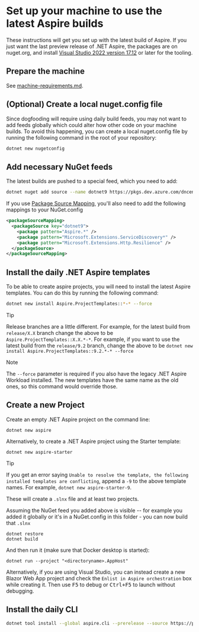 # Set up your machine to use the latest Aspire builds

These instructions will get you set up with the latest build of Aspire. If you just want the last preview release of .NET Aspire, the packages are on nuget.org, and install [Visual Studio 2022 version 17.12](https://visualstudio.microsoft.com/vs/preview/) or later for the tooling.

## Prepare the machine

See [machine-requirements.md](machine-requirements.md).

## (Optional) Create a local nuget.config file

Since dogfooding will require using daily build feeds, you may not want to add feeds globally which could alter how other code on your machine builds. To avoid this happening, you can create a local nuget.config file by running the following command in the root of your repository:

```bash
dotnet new nugetconfig
```

## Add necessary NuGet feeds

The latest builds are pushed to a special feed, which you need to add:
```sh
dotnet nuget add source --name dotnet9 https://pkgs.dev.azure.com/dnceng/public/_packaging/dotnet9/nuget/v3/index.json
```

If you use [Package Source Mapping](https://learn.microsoft.com/en-us/nuget/consume-packages/package-source-mapping), you'll also need to add the following mappings to your NuGet.config

```xml
<packageSourceMapping>
  <packageSource key="dotnet9">
    <package pattern="Aspire.*" />
    <package pattern="Microsoft.Extensions.ServiceDiscovery*" />
    <package pattern="Microsoft.Extensions.Http.Resilience" />
  </packageSource>
</packageSourceMapping>
```

## Install the daily .NET Aspire templates

To be able to create aspire projects, you will need to install the latest Aspire templates. You can do this by running the following command:

```sh
dotnet new install Aspire.ProjectTemplates::*-* --force
```

> [!TIP]
> Release branches are a little different. For example, for the latest build from `release/X.X` branch change the above to be `Aspire.ProjectTemplates::X.X.*-*`. For example, if you want to use the latest build from the `release/9.2` branch, change the above to be `dotnet new install Aspire.ProjectTemplates::9.2.*-* --force`

<!-- break between blocks -->

> [!NOTE]  
> The `--force` parameter is required if you also have the legacy .NET Aspire Workload installed. The new templates have the same name as the old ones, so this command would override those.

## Create a new Project

Create an empty .NET Aspire project on the command line:
```shell
dotnet new aspire
```

Alternatively, to create a .NET Aspire project using the Starter template:
```shell
dotnet new aspire-starter
```

> [!TIP]
> If you get an error saying `Unable to resolve the template, the following installed templates are conflicting`, append a `-9` to the above template names. For example, `dotnet new aspire-starter-9`.

These will create a `.slnx` file and at least two projects.

Assuming the NuGet feed you added above is visible -- for example you added it globally or it's in a NuGet.config in this folder - you can now build that `.slnx`
```shell
dotnet restore
dotnet build
```

And then run it (make sure that Docker desktop is started):
```shell
dotnet run --project "<directoryname>.AppHost"
```

Alternatively, if you are using Visual Studio, you can instead create a new Blazor Web App project and check the `Enlist in Aspire orchestration` box while creating it. Then use <kbd>F5</kbd> to debug or <kbd>Ctrl+F5</kbd> to launch without debugging.

## Install the daily CLI

```sh
dotnet tool install --global aspire.cli --prerelease --source https://pkgs.dev.azure.com/dnceng/public/_packaging/dotnet9/nuget/v3/index.json
```
